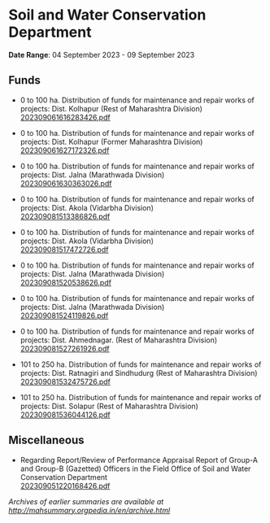 # Soil and Water Conservation Department

**Date Range**: 04 September 2023 - 09 September 2023


## Funds
- 0 to 100 ha. Distribution of funds for maintenance and repair works of projects: Dist. Kolhapur (Rest of Maharashtra Division)\
  [202309061616283426.pdf](https://gr.maharashtra.gov.in/Site/Upload/Government%20Resolutions/English/202309061616283426.pdf)

- 0 to 100 ha. Distribution of funds for maintenance and repair works of projects: Dist. Kolhapur (Former Maharashtra Division)\
  [202309061627172326.pdf](https://gr.maharashtra.gov.in/Site/Upload/Government%20Resolutions/English/202309061627172326.pdf)

- 0 to 100 ha. Distribution of funds for maintenance and repair works of projects: Dist. Jalna (Marathwada Division)\
  [202309061630363026.pdf](https://gr.maharashtra.gov.in/Site/Upload/Government%20Resolutions/English/202309061630363026.pdf)

- 0 to 100 ha. Distribution of funds for maintenance and repair works of projects: Dist. Akola (Vidarbha Division)\
  [202309081513386826.pdf](https://gr.maharashtra.gov.in/Site/Upload/Government%20Resolutions/English/202309081513386826.pdf)

- 0 to 100 ha. Distribution of funds for maintenance and repair works of projects: Dist. Akola (Vidarbha Division)\
  [202309081517472726.pdf](https://gr.maharashtra.gov.in/Site/Upload/Government%20Resolutions/English/202309081517472726.pdf)

- 0 to 100 ha. Distribution of funds for maintenance and repair works of projects: Dist. Jalna (Marathwada Division)\
  [202309081520538626.pdf](https://gr.maharashtra.gov.in/Site/Upload/Government%20Resolutions/English/202309081520538626.pdf)

- 0 to 100 ha. Distribution of funds for maintenance and repair works of projects: Dist. Jalna (Marathwada Division)\
  [202309081524119826.pdf](https://gr.maharashtra.gov.in/Site/Upload/Government%20Resolutions/English/202309081524119826.pdf)

- 0 to 100 ha. Distribution of funds for maintenance and repair works of projects: Dist. Ahmednagar. (Rest of Maharashtra Division)\
  [202309081527261926.pdf](https://gr.maharashtra.gov.in/Site/Upload/Government%20Resolutions/English/202309081527261926.pdf)

- 101 to 250 ha. Distribution of funds for maintenance and repair works of projects: Dist. Ratnagiri and Sindhudurg (Rest of Maharashtra Division)\
  [202309081532475726.pdf](https://gr.maharashtra.gov.in/Site/Upload/Government%20Resolutions/English/202309081532475726.pdf)

- 101 to 250 ha. Distribution of funds for maintenance and repair works of projects: Dist. Solapur (Rest of Maharashtra Division)\
  [202309081536044126.pdf](https://gr.maharashtra.gov.in/Site/Upload/Government%20Resolutions/English/202309081536044126.pdf)

## Miscellaneous
- Regarding Report/Review of Performance Appraisal Report of Group-A and Group-B (Gazetted) Officers in the Field Office of Soil and Water Conservation Department\
  [202309051220168426.pdf](https://gr.maharashtra.gov.in/Site/Upload/Government%20Resolutions/English/202309051220168426.pdf)


*Archives of earlier summaries are available at http://mahsummary.orgpedia.in/en/archive.html*